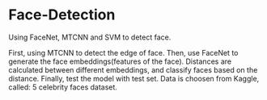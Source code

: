 # Face-Detection
Using FaceNet, MTCNN and SVM to detect face.

First, using MTCNN to detect the edge of face.
Then, use FaceNet to generate the face embeddings(features of the face).
Distances are calculated between different embeddings, and classify faces based on the distance.
Finally, test the model with test set.
Data is choosen from Kaggle, called: 5 celebrity faces dataset.
